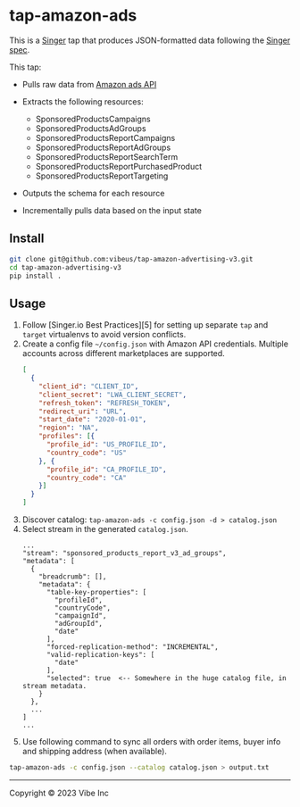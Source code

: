 # tap-amazon-ads

This is a [Singer][1] tap that produces JSON-formatted data following the [Singer spec][2].

This tap:

- Pulls raw data from [Amazon ads API][3]
- Extracts the following resources:
    - SponsoredProductsCampaigns
    - SponsoredProductsAdGroups
    - SponsoredProductsReportCampaigns
    - SponsoredProductsReportAdGroups
    - SponsoredProductsReportSearchTerm
    - SponsoredProductsReportPurchasedProduct
    - SponsoredProductsReportTargeting

- Outputs the schema for each resource
- Incrementally pulls data based on the input state

## Install

```bash
git clone git@github.com:vibeus/tap-amazon-advertising-v3.git
cd tap-amazon-advertising-v3
pip install .
```
## Usage

1. Follow [Singer.io Best Practices][5] for setting up separate `tap` and `target` virtualenvs to avoid version conflicts.
2. Create a config file ```~/config.json``` with Amazon API credentials. Multiple accounts across
   different marketplaces are supported.
    ```json
    [
      {
        "client_id": "CLIENT_ID",
        "client_secret": "LWA_CLIENT_SECRET",
        "refresh_token": "REFRESH_TOKEN",
        "redirect_uri": "URL",
        "start_date": "2020-01-01",
        "region": "NA",
        "profiles": [{
          "profile_id": "US_PROFILE_ID",
          "country_code": "US"
        }, {
          "profile_id": "CA_PROFILE_ID",
          "country_code": "CA"
        }]
      }
    ]
    ```
3. Discover catalog: `tap-amazon-ads -c config.json -d > catalog.json`
4. Select stream in the generated `catalog.json`.
    ```
    ...
    "stream": "sponsored_products_report_v3_ad_groups",
    "metadata": [
      {
        "breadcrumb": [],
        "metadata": {
          "table-key-properties": [
            "profileId",
            "countryCode",
            "campaignId",
            "adGroupId",
            "date"
          ],
          "forced-replication-method": "INCREMENTAL",
          "valid-replication-keys": [
            "date"
          ],
          "selected": true  <-- Somewhere in the huge catalog file, in stream metadata.
        }
      },
      ...
    ]
    ...
    ```
5. Use following command to sync all orders with order items, buyer info and shipping address (when available).
```bash
tap-amazon-ads -c config.json --catalog catalog.json > output.txt
```

---

Copyright &copy; 2023 Vibe Inc

[1]: https://singer.io
[2]: https://github.com/singer-io/getting-started/blob/master/SPEC.md
[3]: https://advertising.amazon.com/API/docs/en-us/info/api-overview
[4]: https://github.com/singer-io/getting-started/blob/master/docs/RUNNING_AND_DEVELOPING.md#running-a-singer-tap-with-a-singer-target